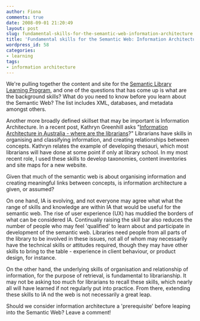 ```yaml
---
author: Fiona
comments: true
date: 2008-09-01 21:20:49
layout: post
slug: fundamental-skills-for-the-semantic-web-information-architecture
title: 'Fundamental skills for the Semantic Web: Information Architecture'
wordpress_id: 58
categories:
- learning
tags:
- information architecture
---
```


We're pulling together the content and site for the [Semantic Library Learning Program](http://semanticlibrary.pbwiki.com/Learning%20Program), and one of the questions that has come up is what are the background skills? What do you need to know before you learn about the Semantic Web? The list includes XML, databases, and metadata amongst others.

Another more broadly defined skillset that may be important is Information Architecture. In a recent post, Kathryn Greenhill asks "[Information Architecture in Australia - where are the librarians](http://librariansmatter.com/blog/2008/08/27/information-architecture-in-australia-where-are-the-librarians/)?" Librarians have skills in organising and classifying information, and creating relationships between concepts. Kathryn relates the example of developing thesauri, which most librarians will have done at some point if only at library school. In my most recent role, I used these skills to develop taxonomies, content inventories and site maps for a new website.

Given that much of the semantic web is about organising information and creating meaningful links between concepts, is information architecture a given, or assumed?

On one hand, IA is evolving, and not everyone may agree what what the range of skills and knowledge are within IA that would be useful for the semantic web. The rise of user experience (UX) has muddied the borders of what can be considered IA. Continually raising the skill bar also reduces the number of people who may feel 'qualified' to learn about and participate in development of the semantic web. Libraries need people from all parts of the library to be involved in these issues, not all of whom may necessarily have the technical skills or attitudes required, though they may have other skills to bring to the table - experience in client behaviour, or product design, for instance.

On the other hand, the underlying skills of organisation and relationship of information, for the purpose of retrieval, is fundamental to librarianship. It may not be asking too much for librarians to recall these skills, which nearly all will have learned if not regularly put into practice. From there, extending these skills to IA nd the web is not necessarily a great leap.

Should we consider information architecture a 'prerequisite' before leaping into the Semantic Web? Leave a comment!
